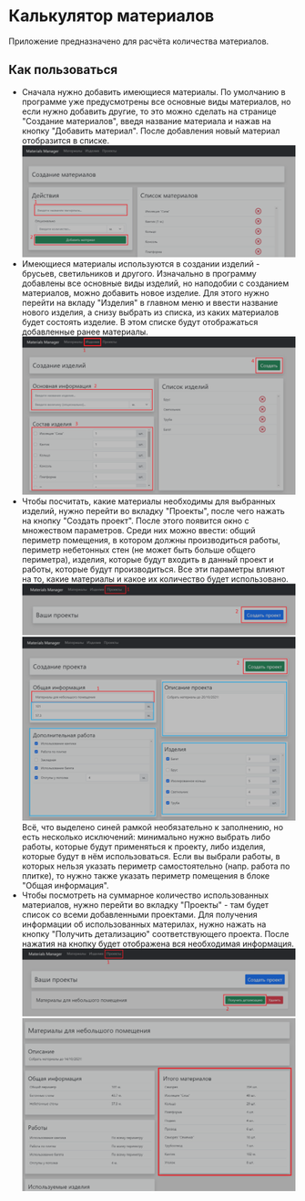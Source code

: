 # Калькулятор материалов
Приложение предназначено для расчёта количества материалов.
## Как пользоваться
- Сначала нужно добавить имеющиеся материалы. По умолчанию в программе уже предусмотрены все основные виды материалов, но если нужно добавить другие, то 
это можно сделать на странице "Создание материалов", введя название материала и нажав на кнопку "Добавить материал". После добавления новый материал отобразится в списке.
![](UserGuideImages/1.png)
- Имеющиеся материалы используются в создании изделий - брусьев, светильников и другого. Изначально в программу добавлены все основные виды изделий, но наподобии с созданием
материалов, можно добавить новое изделие. Для этого нужно перейти на вкладу "Изделия" в главном меню и
ввести название нового изделия, а снизу выбрать из списка, из каких материалов будет состоять изделие. В этом списке будут отображаться добавленные ранее материалы.
![](UserGuideImages/2.png)
- Чтобы посчитать, какие материалы необходимы для выбранных изделий, нужно перейти во вкладку "Проекты", после чего нажать на кнопку "Создать проект". 
После этого появится окно с множеством параметров. Среди них можно ввести: общий периметр помещения, в котором должны производиться работы, периметр небетонных стен 
(не может быть больше общего периметра), изделия, которые будут входить в данный проект и работы, которые будут производиться. Все эти параметры влияют на то, какие материалы
и какое их количество будет использовано.
![](UserGuideImages/3.png)
![](UserGuideImages/4.png)
Всё, что выделено синей рамкой необязательно к заполнению, но есть несколько исключений: минимально нужно выбрать либо работы, которые будут применяться к проекту, либо
изделия, которые будут в нём использоваться. Если вы выбрали работы, в которых нельзя указать периметр самостоятельно (напр. работа по плитке), то нужно также указать периметр помещения в блоке "Общая информация".
- Чтобы посмотреть на суммарное количество использованных материалов, нужно перейти во вкладку "Проекты" - там будет список со всеми добавленными проектами. Для получения
информации об использованных материлах, нужно нажать на кнопку "Получить детализацию" соответствующего проекта. После нажатия на кнопку будет отображена вся необходимая 
информация.
![](UserGuideImages/5.png)
![](UserGuideImages/6.png)
